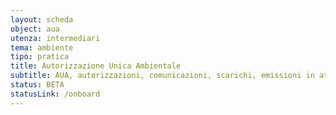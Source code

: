 ```yaml
---
layout: scheda
object: aua
utenza: intermediari
tema: ambiente
tipo: pratica
title: Autorizzazione Unica Ambientale
subtitle: AUA, autorizzazioni, comunicazioni, scarichi, emissioni in atmosfera, rifiuti, utilizzo effluenti e fanghi
status: BETA
statusLink: /onboard
---
```

